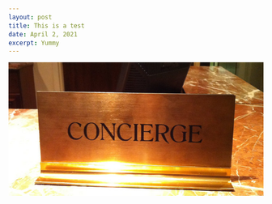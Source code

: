 ```yaml
---
layout: post
title: This is a test
date: April 2, 2021
excerpt: Yummy
---
```

![](/assets/img/5181526783_53c5e664d9_c.jpg)